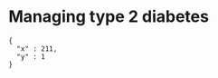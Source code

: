 # Managing type 2 diabetes
<a href="/patient-education" rel="/pathways/link-down"></a>
<a href="/care-for-people-in-hospital" rel="/pathways/link-down"></a>
~~~~
{
  "x" : 211,
  "y" : 1
}
~~~~